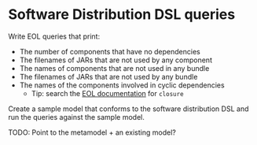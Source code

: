 # Software Distribution DSL queries

Write EOL queries that print:
- The number of components that have no dependencies
- The filenames of JARs that are not used by any component 
- The names of components that are not used in any bundle 
- The filenames of JARs that are not used by any bundle
- The names of the components involved in cyclic dependencies
    - Tip: search the [EOL documentation](https://eclipse.dev/epsilon/doc/eol) for `closure`

Create a sample model that conforms to the software distribution DSL and run the queries against the sample model.

TODO: Point to the metamodel + an existing model?
